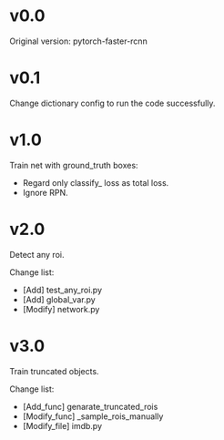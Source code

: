 # v0.0
Original version: pytorch-faster-rcnn

# v0.1
Change dictionary config to run the code successfully.

# v1.0  
Train net with ground_truth boxes:  
- Regard only classify_ loss as total loss.
- Ignore RPN.

# v2.0
Detect any roi.

Change list:
- [Add] test_any_roi.py
- [Add] global_var.py
- [Modify] network.py

# v3.0
Train truncated objects.

Change list:
- [Add_func] genarate_truncated_rois
- [Modify_func] _sample_rois_manually
- [Modify_file] imdb.py